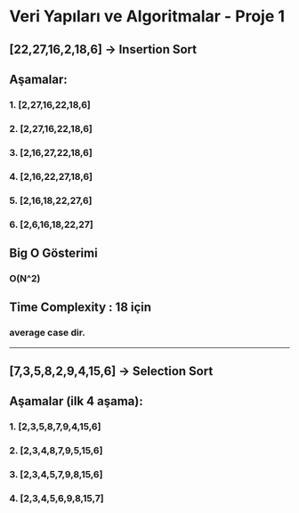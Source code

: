 # Veri Yapıları ve Algoritmalar - Proje 1

## [22,27,16,2,18,6] -> Insertion Sort

## Aşamalar: 

### 1. [2,27,16,22,18,6]
### 2. [2,27,16,22,18,6]
### 3. [2,16,27,22,18,6]
### 4. [2,16,22,27,18,6]
### 5. [2,16,18,22,27,6]
### 6. [2,6,16,18,22,27]

## Big O Gösterimi 

### O(N^2)

## Time Complexity : 18 için

### average case dir.


---

## [7,3,5,8,2,9,4,15,6] -> Selection Sort 

## Aşamalar (ilk 4 aşama): 

### 1. [2,3,5,8,7,9,4,15,6]
### 2. [2,3,4,8,7,9,5,15,6]
### 3. [2,3,4,5,7,9,8,15,6]
### 4. [2,3,4,5,6,9,8,15,7]